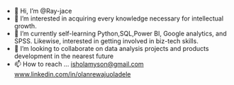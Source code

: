 - 👋 Hi, I’m @Ray-jace
- 👀 I’m interested in acquiring every knowledge necessary for intellectual growth.
- 🌱 I’m currently self-learning Python,SQL,Power BI, Google analytics, and SPSS. Likewise, interested in getting involved in biz-tech skills.
- 💞️ I’m looking to collaborate on data analysis projects and products development in the nearest future
- 📫 How to reach ... isholamyson@gmail.com www.linkedin.com/in/olanrewajuoladele

<!---
Ray-jace/Ray-jace is a ✨ special ✨ repository because its `README.md` (this file) appears on your GitHub profile.
You can click the Preview link to take a look at your changes.
--->
